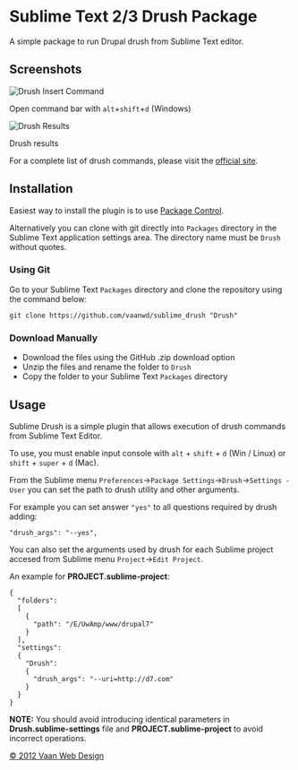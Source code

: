 # Sublime Text 2/3 Drush Package

A simple package to run Drupal drush from Sublime Text editor.

## Screenshots

![Drush Insert Command](https://pictr.com/images/2018/10/05/06w2Jj.png)

Open command bar with `alt`+`shift`+`d` (Windows)

![Drush Results](https://pictr.com/images/2018/10/05/06wsL2.png)

Drush results

For a complete list of drush commands, please visit the [official site](http://drush.ws/).

## Installation

Easiest way to install the plugin is to use [Package Control](http://wbond.net/sublime_packages/package_control).

Alternatively you can clone with git directly into `Packages` directory in the Sublime Text application settings area. The directory name must be `Drush` without quotes.

### Using Git

Go to your Sublime Text `Packages` directory and clone the repository using the command below:

    git clone https://github.com/vaanwd/sublime_drush "Drush"

### Download Manually

* Download the files using the GitHub .zip download option
* Unzip the files and rename the folder to `Drush`
* Copy the folder to your Sublime Text `Packages` directory

## Usage

Sublime Drush is a simple plugin that allows execution of drush commands from Sublime Text Editor.

To use, you must enable input console with `alt` + `shift` + `d` (Win / Linux) or `shift` + `super` + `d` (Mac).

From the Sublime menu `Preferences`->`Package Settings`->`Drush`->`Settings - User` you can set the path to drush utility and other arguments.

For example you can set answer `"yes"` to all questions required by drush adding:

    "drush_args": "--yes",


You can also set the arguments used by drush for each Sublime project accesed from Sublime menu `Project`->`Edit Project`.

An example for **PROJECT.sublime-project**:

    {
      "folders":
      [
        {
          "path": "/E/UwAmp/www/drupal7"
        }
      ],
      "settings":
      {
        "Drush":
        {
          "drush_args": "--uri=http://d7.com"
        }
      }
    }

**NOTE:** You should avoid introducing identical parameters in **Drush.sublime-settings** file and **PROJECT.sublime-project**
to avoid incorrect operations.

[&copy; 2012 Vaan Web Design](http://www.vaanwebdesign.ro)
